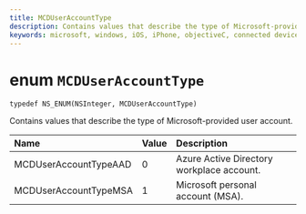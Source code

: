 ```yaml
---
title: MCDUserAccountType
description: Contains values that describe the type of Microsoft-provided user account.
keywords: microsoft, windows, iOS, iPhone, objectiveC, connected devices, Project Rome 
---
```


# enum `MCDUserAccountType`

```
typedef NS_ENUM(NSInteger, MCDUserAccountType)
```

Contains values that describe the type of Microsoft-provided user account.

|Name | Value | Description |
|:-- |:-- |:-- |
| MCDUserAccountTypeAAD |0| Azure Active Directory workplace account.|
| MCDUserAccountTypeMSA|1| Microsoft personal account (MSA).|